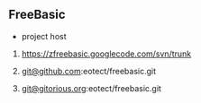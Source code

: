 FreeBasic
---------

* project host

1. https://zfreebasic.googlecode.com/svn/trunk

2. git@github.com:eotect/freebasic.git

3. git@gitorious.org:eotect/freebasic.git


